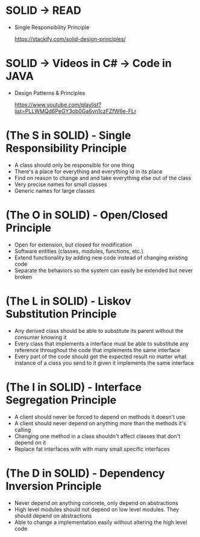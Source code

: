 # SOLID -> READ

- Single Responsibility Principle
	
	https://stackify.com/solid-design-principles/
	
# SOLID -> Videos in C# -> Code in JAVA

- Design Patterns & Principles

	https://www.youtube.com/playlist?list=PLLWMQd6PeGY3ob0Ga6vn1czFZfW6e-FLr
	
# (The S in SOLID) - Single Responsibility Principle

- A class should only be responsible for one thing
- There's a place for everything and everything id in its place
- Find on reason to change and and take everything else out of the class
- Very precise names for small classes
- Generic names for large classes

# (The O in SOLID) - Open/Closed Principle

- Open for extension, but closed for modification
- Software entities (classes, modules, functions, etc.)
- Extend functionality by adding new code instead of changing existing code
- Separate the behaviors so the system can easily be extended but never broken

# (The L in SOLID) - Liskov Substitution Principle

- Any derived class should be able to substitute its parent without the consumer knowing it
- Every class that implements a interface must be able to substitute any reference throughout the code that implements the same interface
- Every part of the code should get the expected result no matter what instance of a class you send to it given it implements the same interface

# (The I in SOLID) - Interface Segregation Principle

- A client should never be forced to depend on methods it doesn't use
- A client should never depend on anything more than the methods it's calling
- Changing one method in a class shouldn't affect classes that don't depend on it
- Replace fat interfaces with with many small specific interfaces

# (The D in SOLID) - Dependency Inversion Principle

- Never depend on anything concrete, only depend on abstractions
- High level modules should not depend on low level modules. They should depend on abstractions
- Able to change a implementation easily without altering the high level code
